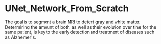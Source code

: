 # UNet_Network_From_Scratch

The goal is to segment a brain MRI to detect gray and white matter. Determining the amount of both, as well as their evolution over time for the same patient, is key to the early detection and treatment of diseases such as Alzheimer's.
